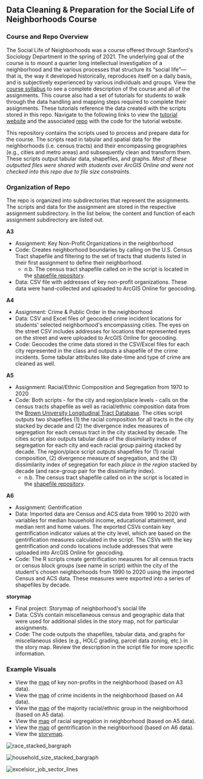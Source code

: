 ## Data Cleaning & Preparation for the Social Life of Neighborhoods Course

### Course and Repo Overview

The Social Life of Neighborhoods was a course offered through Stanford's Sociology Department in the spring of 2021. The underlying goal of the course is to mount a quarter long intellectual investigation of a neighborhood and the various processes that structure its “social life”— that is, the way it developed historically, reproduces itself on a daily basis, and is subjectively experienced by various individuals and groups. View the [course syllabus](https://drive.google.com/file/d/1Osjtn8YP1PE_DuZhy1rr3vSampJ_Pv3t/view) to see a complete description of the course and all of the assignments. This course also had a set of tutorials for students to walk through the data handling and mapping steps required to complete their assignments. These tutorials reference the data created with the scripts stored in this repo. Navigate to the following links to view the [tutorial website](https://bookdown.org/fis/social-life-of-neighborhoods/) and the associated [repo](https://github.com/francine-stephens/social-life-of-neighborhoods) with the code for the tutorial website. 

This repository contains the scripts used to process and prepare data for the course. The scripts read in tabular and spatial data for the neighborhoods (i.e. census tracts) and their encompassing geographies (e.g., cities and metro areas) and subsequently clean and transform them. These scripts output tabular data, shapefiles, and graphs. *Most of these outputted files were shared with students over ArcGIS Online and were not checked into this repo due to file size constraints.*


### Organization of Repo

The repo is organized into subdirectories that represent the assignments. The scripts and data for the assignment are stored in the respective assignment subdirectory. In the list below, the content and function of each assignment subdirectory are listed out. 

**A3** 

* Assignment: Key Non-Profit Organizations in the neighborhood
* Code: Creates neighborhood boundaries by calling on the U.S. Census Tract shapefile and filtering to the set of tracts that students listed in their first assignment to define their neighborhood. 
  + n.b. The census tract shapefile called on in the script is located in the [shapefile repository](https://github.com/francine-stephens/Shapefile_Repository).
* Data: CSV file with addresses of key non-profit organizations. These data were hand-collected and uploaded to ArcGIS Online for geocoding. 

**A4**

* Assignment: Crime & Public Order in the neighborhood
* Data: CSV and Excel files of geocoded crime incident locations for students' selected neighborhood's encompassing cities. The eyes on the street CSV includes addresses for locations that represented eyes on the street and were uploaded to ArcGIS Online for geocoding.
* Code: Geocodes the crime data stored in the CSV/Excel files for each city represented in the class and outputs a shapefile of the crime incidents. Some tabular attributes like date-time and type of crime are cleaned as well.

**A5**

* Assignment: Racial/Ethnic Composition and Segregation from 1970 to 2020
* Code: Both scripts - for the city and region/place levels - calls on the census tracts shapefile as well as racial/ethnic composition data from the [Brown University Longitudinal Tract Database](https://s4.ad.brown.edu/projects/diversity/researcher/LTDB.htm). The cities script outputs two shapefiles (1) the racial composition for all tracts in the city stacked by decade and (2) the divergence index measures of segregation for each census tract in the city stacked by decade. The cities script also outputs tabular data of the dissimilarity index of segregation for each city and each racial group pairing stacked by decade. The region/place script outputs shapefiles for (1) racial composition, (2) divergence measure of segregation, and the (3) dissimilarity index of segregation for each *place in the region* stacked by decade (and race-group pair for the dissimilarity index). 
  + n.b. The census tract shapefile called on in the script is located in the [shapefile repository](https://github.com/francine-stephens/Shapefile_Repository).

**A6**

* Assignment: Gentrification
* Data: Imported data are Census and ACS data from 1990 to 2020 with variables for median household income, educational attainment, and median rent and home values. The exported CSVs contain key gentrification indicator values at the city level, which are based on the gentrification measures calculated in the script. The CSVs with the key gentrification and condo locations include addresses that were uploaded into ArcGIS Online for geocoding. 
* Code: The R scripts create gentrification measures for all census tracts or census block groups (see name in script) within the city of the student's chosen neighborhoods from 1990 to 2020 using the imported Census and ACS data. These measures were exported into a series of shapefiles by decade.  

**storymap**

* Final project: Storymap of neighborhood's social life 
* Data: CSVs contain miscellaneous census and geographic data that were used for additional slides in the story map, not for particular assignments. 
* Code: The code outputs the shapefiles, tabular data, and graphs for miscellaneous slides (e.g., HOLC grading, parcel data zoning, etc.) in the story map. Review the description in the script file for more specific information.

### Example Visuals

* View the [map](https://arcg.is/1PiD1D) of key non-profits in the neighborhood (based on A3 data).
* View the [map](https://arcg.is/1K0reX) of crime incidents in the neighborhood (based on A4 data). 
* View the [map](https://arcg.is/mmm8H) of the majority racial/ethnic group in the neighborhood (based on A5 data). 
* View the [map](https://arcg.is/4LGSD) of racial segregation in neighborhood (based on A5 data). 
* View the [map](https://arcg.is/0TPjTG) of gentrification in the neighborhood (based on A6 data).  
* View the [storymap](https://arcg.is/1Xj0v4).

![race_stacked_bargraph](https://user-images.githubusercontent.com/47190395/121839474-c14f5400-cc9f-11eb-846f-110bfee1f402.png)

![household_size_stacked_bargraph](https://user-images.githubusercontent.com/47190395/120125100-e52d7880-c17c-11eb-9068-961917b93c9b.png)

![excelsior_job_sector_lines](https://user-images.githubusercontent.com/47190395/121839455-b5fc2880-cc9f-11eb-907c-e606ebec9c30.png)
